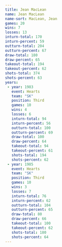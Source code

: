 ```yaml
---
title: Jean MacLean
name: Jean MacLean
name-sort: MacLean, Jean
games: 20
wins: 7
losses: 13
inturn-total: 170
inturn-percent: 59
outturn-total: 204
outturn-percent: 67
draw-total: 180
draw-percent: 65
takeout-total: 194
takeout-percent: 62
shots-total: 374
shots-percent: 63
years:
 - year: 1983
   event: Hearts
   team: "SK"
   position: Third
   games: 10
   wins: 4
   losses: 6
   inturn-total: 94
   inturn-percent: 56
   outturn-total: 100
   outturn-percent: 69
   draw-total: 100
   draw-percent: 64
   takeout-total: 94
   takeout-percent: 61
   shots-total: 194
   shots-percent: 62
 - year: 1985
   event: Hearts
   team: "SK"
   position: Third
   games: 10
   wins: 3
   losses: 7
   inturn-total: 76
   inturn-percent: 62
   outturn-total: 104
   outturn-percent: 65
   draw-total: 80
   draw-percent: 66
   takeout-total: 100
   takeout-percent: 62
   shots-total: 180
   shots-percent: 64
---
```

